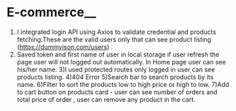 # E-commerce__
 
   1) I integrated login API using Axios to validate credential and products fetching.These are the valid users only that can see product listing (https://dummyjson.com/users) .
   2) Saved token and first name of user in local storage if user refresh the  page user will not logged out automatically. In Home page user can see his/her name.
   3)I used protected routes only logged in user can see products listing.
   4)404 Error 
   5)Search bar to search products by its name.
   6)Filter to sort the products low to high  price or high to low.
   7)Add to cart button on products card - user can see number of orders and total price of order  , user can remove any product in the cart.


